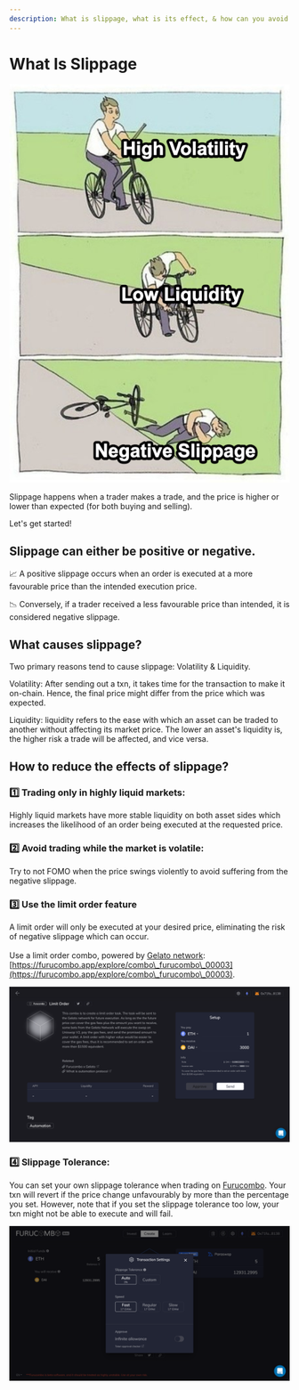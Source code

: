 ```yaml
---
description: What is slippage, what is its effect, & how can you avoid it while trading?
---
```


# What Is Slippage

![](<../../.gitbook/assets/slippage meme.png>)

Slippage happens when a trader makes a trade, and the price is higher or lower than expected (for both buying and selling).

Let's get started!

## Slippage can either be positive or negative.

📈 A positive slippage occurs when an order is executed at a more favourable price than the intended execution price.

📉 Conversely, if a trader received a less favourable price than intended, it is considered negative slippage.

## What causes slippage?

Two primary reasons tend to cause slippage: Volatility & Liquidity.

Volatility: After sending out a txn, it takes time for the transaction to make it on-chain. Hence, the final price might differ from the price which was expected.

Liquidity: liquidity refers to the ease with which an asset can be traded to another without affecting its market price. The lower an asset's liquidity is, the higher risk a trade will be affected, and vice versa.

## &#x20;**How to reduce the effects of slippage?**

### 1️⃣ Trading only in highly liquid markets:

Highly liquid markets have more stable liquidity on both asset sides which increases the likelihood of an order being executed at the requested price.

### 2️⃣ Avoid trading while the market is volatile:&#x20;

Try to not FOMO when the price swings violently to avoid suffering from the negative slippage.

### 3️⃣ Use the limit order feature

A limit order will only be executed at your desired price, eliminating the risk of negative slippage which can occur.\
\
Use a limit order combo, powered by [Gelato network](https://www.gelato.network/): [https://furucombo.app/explore/combo\_furucombo\_00003](https://furucombo.app/explore/combo\_furucombo\_00003).

![Limit order](../../.gitbook/assets/limitorder.png)

### **4️⃣ Slippage Tolerance:**&#x20;

You can set your own slippage tolerance when trading on [Furucombo](https://furucombo.app/). Your txn will revert if the price change unfavourably by more than the percentage you set. However, note that if you set the slippage tolerance too low, your txn might not be able to execute and will fail.

![Slippage tolerance](../../.gitbook/assets/slippage.png)
